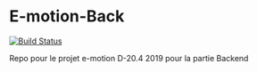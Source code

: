 # E-motion-Back

[![Build Status](https://travis-ci.com/faycalBordjah/E-motion-Back.svg?branch=master)](https://travis-ci.org/faycalBordjah/E-motion-Back)

Repo pour le projet e-motion D-20.4 2019 pour la partie Backend 

